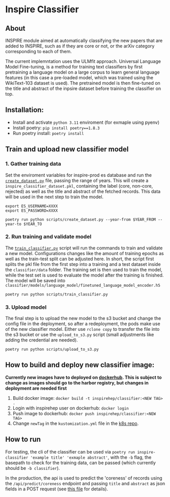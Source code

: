 # Inspire Classifier

## About 
INSPIRE module aimed at automatically classifying the new papers that are added to INSPIRE, such as if they are core or not, or the arXiv category corresponding to each of them.

The current implemntation uses the ULMfit approach. Universal Language Model Fine-tuning, is a method for training text classifiers by first pretraining a language model on a large corpus to learn general language features (in this case a pre-loaded model, which was trained using the WikiText-103 dataset is used). The pretrained model is then fine-tuned on the title and abstract of the inpsire dataset before training the classifier on top. 



## Installation:
* Install and activate `python 3.11` enviroment (for exmaple using pyenv)
* Install poetry: `pip install poetry==1.8.3`
* Run poetry install: `poetry install`


## Train and upload new classifier model
### 1. Gather training data
Set the enviroment variables for inspire-prod es database and run the [`create_dataset.py`](scripts/create_dataset.py) file, passing the range of years. This will create a `inspire_classifier_dataset.pkl`, containing the label (core, non-core, rejected) as well as the title and abstract of the fetched records. This data will be used in the next step to train the model.

```
export ES_USERNAME=XXXX
export ES_PASSWORD=XXXX

poetry run python scripts/create_dataset.py --year-from $YEAR_FROM --year-to $YEAR_TO
```


### 2. Run training and validate model
The [`train_classifier.py`](scripts/train_classifier.py) script will run the commands to train and validate a new model. Configurations changes like the amount of training epochs as well as the train-test split can be adjusted here. In short, the script first splits the pkl file from the first step into a training and a test dataset inside the `classifier/data` folder. The training set is then used to train the model, while the test set is used to evaluate the model after the training is finished. The model will be saved into `classifier/models/language_model/finetuned_language_model_encoder.h5` 

```
poetry run python scripts/train_classifier.py
```


### 3. Upload model
The final step is to upload the new model to the s3 bucket and change the config file in the deployment, so after a redeployment, the pods make use of the new classifier model. Either use `rclone copy` to transfer the file into the s3 bucket or use the `upload_to_s3.py` script (small adjustments like adding the credential are needed).

```
poetry run python scripts/upload_to_s3.py
```



## How to build and deploy new classifier image:
**Currently new images have to deployed on [dockerhub](https://hub.docker.com/r/inspirehep/classifier). This is subject to change as images should go to the harbor registry, but changes in deployment are needed first**

1. Build docker image: `docker build -t inspirehep/classifier:<NEW TAG> .`
2. Login with inspirehep user on dockerhub: `docker login`
3. Push image to dockerhub: `docker push inspirehep/classifier:<NEW TAG>` 
4. Change `newTag` in the `kustomization.yml` file in the [k8s repo](https://github.com/cern-sis/kubernetes/tree/master/classifier).




## How to run
For testing, the cli of the classifier can be used via `poetry run inspire-classifier 'example title' 'exmaple abstract'`, with the `-b` flag, the basepath to check for the training data, can be passed (which currently should be `-b classifier`). 

In the production, the api is used to predict the 'coreness' of records using the `/api/predict/coreness` endpoint and passing `title` and `abstract` as json fields in a POST request (see [this file](inspire_classifier/app.py) for details).


